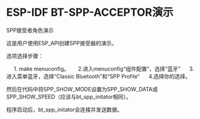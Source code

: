 ESP-IDF BT-SPP-ACCEPTOR演示
======================

SPP接受者角色演示

这是用户使用ESP_API创建SPP接受器的演示。

选项选择步骤：

     1. make menuconfig。
     2.进入menuconfig“组件配置”，选择“蓝牙”
     3.进入菜单蓝牙，选择“Classic Bluetooth”和“SPP Profile”
     4.选择你的选择。

然后在代码中将SPP_SHOW_MODE设置为SPP_SHOW_DATA或SPP_SHOW_SPEED（应该与bt_spp_initator相同）。

程序启动后，bt_spp_initator会连接并发送数据。